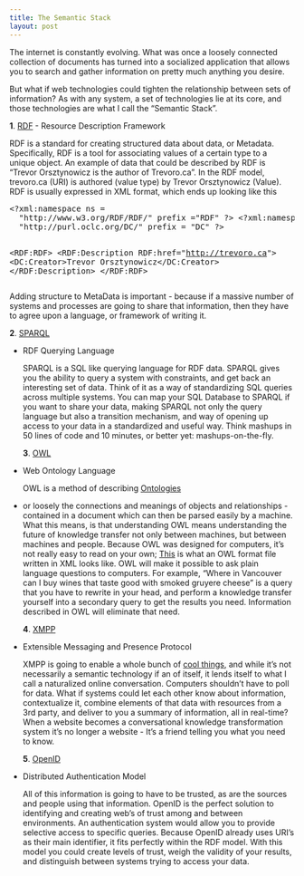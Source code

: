 ```yaml
---
title: The Semantic Stack
layout: post
---
```


The internet is constantly evolving. What was once a loosely connected
collection of documents has turned into a socialized application that allows
you to search and gather information on pretty much anything you desire.

<p>But what if web technologies could tighten the relationship between sets of
information? As with any system, a set of technologies lie at its core, and
those technologies are what I call the &#8220;Semantic Stack&#8221;.</p>
<p><strong>1</strong>.  <a
href="http://web.archive.org/web/20080221230722/http://en.wikipedia.org/wiki/Resource_Description_Framework">RDF</a>
- Resource Description Framework</p> <p>RDF is a standard for creating
  structured data about data, or Metadata. Specifically, RDF is a tool for
  associating values of a certain type to a unique object. An example of data
  that could be described by RDF is &#8220;Trevor Orsztynowicz is the author of
  Trevoro.ca&#8221;. In the RDF model, trevoro.ca (URI) is authored (value
  type) by Trevor Orsztynowicz (Value). RDF is usually expressed in XML format,
  which ends up looking like this</p> <pre>&lt;?xml:namespace ns =
  "http://www.w3.org/RDF/RDF/" prefix ="RDF" ?&gt; &lt;?xml:namespace ns =
  "http://purl.oclc.org/DC/" prefix = "DC" ?&gt; 

&lt;RDF:RDF&gt; &lt;RDF:Description RDF:href="http://trevoro.ca"&gt;
&lt;DC:Creator&gt;Trevor Orsztynowicz&lt;/DC:Creator&gt;
&lt;/RDF:Description&gt; &lt;/RDF:RDF&gt;</pre> <p>Adding structure to MetaData
is important - because if a massive number of systems and processes are going
to share that information, then they have to agree upon a language, or
framework of writing it.</p> <p><strong>2</strong>. <a
href="http://web.archive.org/web/20080221230722/http://en.wikipedia.org/wiki/SPARQL">SPARQL</a>
- RDF Querying Language</p> <p>SPARQL is a SQL like querying language for RDF
data. SPARQL gives you the ability to query a system with constraints, and get
back an interesting set of data. Think of it as a way of standardizing SQL
queries across multiple systems.  You can map your SQL Database to SPARQL if
you want to share your data, making SPARQL not only the query language but also
a transition mechanism, and way of opening up access to your data in a
standardized and useful way. Think mashups in 50 lines of code and 10 minutes,
or better yet: mashups-on-the-fly.</p> <p><strong>3</strong>. <a
href="http://web.archive.org/web/20080221230722/http://en.wikipedia.org/wiki/Web_Ontology_Language">OWL</a>
- Web Ontology Language</p> <p>OWL is a method of describing <a
href="http://web.archive.org/web/20080221230722/http://tomgruber.org/writing/ontology-definition-2007.htm">Ontologies</a>
- or loosely the connections and meanings of objects and relationships -
contained in a document which can then be parsed easily by a machine. What this
means, is that understanding OWL means understanding the future of knowledge
transfer not only between machines, but between machines and people. Because
OWL was designed for computers, it&#8217;s not really easy to read on your own;
<a
href="http://web.archive.org/web/20080221230722/http://www.cs.man.ac.uk/~horrocks/ISWC2003/Tutorial/people+pets.abs">This</a>
is what an OWL format file written in XML looks like. OWL will make it possible
to ask plain language questions to computers. For example, &#8220;Where in
Vancouver can I buy wines that taste good with smoked gruyere cheese&#8221; is
a query that you have to rewrite in your head, and perform a knowledge transfer
yourself into a secondary query to get the results you need. Information
described in OWL will eliminate that need.</p> <p><strong>4</strong>. <a
href="http://web.archive.org/web/20080221230722/http://www.xmpp.org/about/">XMPP</a>
- Extensible Messaging and Presence Protocol</p> <p>XMPP is going to enable a
whole bunch of <a
href="http://web.archive.org/web/20080221230722/http://trevoro.ca/blog/2008/02/04/pull-to-push-rss-to-xmpp/">cool
things</a>, and while it&#8217;s not necessarily a semantic technology if an of
itself, it lends itself to what I call a naturalized online conversation.
Computers shouldn&#8217;t have to poll for data. What if systems could let each
other know about information, contextualize it, combine elements of that data
with resources from a 3rd party, and deliver to you a summary of information,
all in real-time? When a website becomes a conversational knowledge
transformation system it&#8217;s no longer a website - It&#8217;s a friend
telling you what you need to know.</p> <p><strong>5</strong>. <a
href="http://web.archive.org/web/20080221230722/http://openid.net/what/">OpenID</a>
- Distributed Authentication Model</p> <p>All of this information is going to
have to be trusted, as are the sources and people using that information.
OpenID is the perfect solution to identifying and creating web&#8217;s of trust
among and between environments. An authentication system would allow you to
provide selective access to specific queries. Because OpenID already uses
URI&#8217;s as their main identifier, it fits perfectly within the RDF model.
With this model you could create levels of trust, weigh the validity of your
results, and distinguish between systems trying to access your data.</p>
